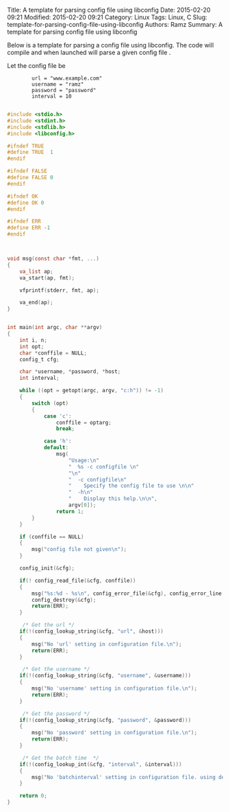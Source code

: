 Title: A template for parsing config file using libconfig
Date: 2015-02-20 09:21
Modified: 2015-02-20 09:21
Category: Linux
Tags: Linux, C
Slug: template-for-parsing-config-file-using-libconfig
Authors: Ramz
Summary: A template for parsing config file using libconfig

Below is a template for parsing a config file using libconfig.
The code will compile and when launched will parse a given config file .

Let the config file be

            url = "www.example.com"
            username = "ramz"
            password = "password"
            interval = 10

``` c

#include <stdio.h>
#include <stdint.h>
#include <stdlib.h>
#include <libconfig.h>

#ifndef TRUE
#define TRUE  1
#endif

#ifndef FALSE
#define FALSE 0
#endif

#ifndef OK
#define OK 0
#endif

#ifndef ERR
#define ERR -1
#endif



void msg(const char *fmt, ...)
{
	va_list ap;
	va_start(ap, fmt);

	vfprintf(stderr, fmt, ap);

	va_end(ap);
}


int main(int argc, char **argv)
{
	int i, n;
    int opt;
    char *conffile = NULL;
    config_t cfg;

    char *username, *password, *host;
    int interval;

	while ((opt = getopt(argc, argv, "c:h")) != -1)
	{
		switch (opt)
		{
            case 'c':
                conffile = optarg;
                break;

            case 'h':
            default:
                msg(
                    "Usage:\n"
                    "  %s -c configfile \n"
                    "\n"
                    "  -c configfile\n"
                    "    Specify the config file to use \n\n"
                    "  -h\n"
                    "    Display this help.\n\n",
                    argv[0]);
                return 1;
		}
	}

    if (conffile == NULL)
    {
        msg("config file not given\n");
    }

    config_init(&cfg);

    if(! config_read_file(&cfg, conffile))
    {
        msg("%s:%d - %s\n", config_error_file(&cfg), config_error_line(&cfg), config_error_text(&cfg));
        config_destroy(&cfg);
        return(ERR);
    }

     /* Get the url */
    if(!(config_lookup_string(&cfg, "url", &host)))
    {
        msg("No 'url' setting in configuration file.\n");
        return(ERR);
    }

     /* Get the username */
    if(!(config_lookup_string(&cfg, "username", &username)))
    {
        msg("No 'username' setting in configuration file.\n");
        return(ERR);
    }

     /* Get the password */
    if(!(config_lookup_string(&cfg, "password", &password)))
    {
        msg("No 'password' setting in configuration file.\n");
        return(ERR);
    }

     /* Get the batch time  */
    if(!(config_lookup_int(&cfg, "interval", &interval)))
    {
        msg("No 'batchinterval' setting in configuration file. using default value %d\n", batch_interval);
    }

    return 0;
}

```